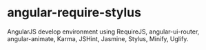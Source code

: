 # angular-require-stylus
AngularJS develop environment using RequireJS, angular-ui-router, angular-animate, Karma, JSHint, Jasmine, Stylus, Minify, Uglify.
